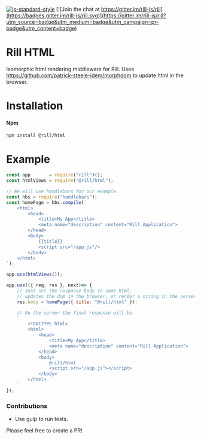 [![js-standard-style](https://img.shields.io/badge/code%20style-standard-brightgreen.svg)](http://standardjs.com/)
[![Join the chat at https://gitter.im/rill-js/rill](https://badges.gitter.im/rill-js/rill.svg)](https://gitter.im/rill-js/rill?utm_source=badge&utm_medium=badge&utm_campaign=pr-badge&utm_content=badge)

# Rill HTML
Isomorphic html rendering middleware for Rill.
Uses https://github.com/patrick-steele-idem/morphdom to update html in the browser.

# Installation

#### Npm
```console
npm install @rill/html
```

# Example

```javascript
const app       = require("rill")();
const htmlViews = require("@rill/html");

// We will use handlebars for our example.
const hbs = require("handlebars");
const homePage = hbs.compile(`
	<html>
		<head>
			<title>My App</title>
			<meta name="description" content="Rill Application">
		</head>
		<body>
			{{title}}
			<script src="/app.js"/>
		</body>
	</html>
`);

app.use(htmlViews());

app.use(({ req, res }, next)=> {
	// Just set the response body to some html.
	// updates the dom in the browser, or render a string in the server.
	res.body = homePage({ title: "@rill/html" });

	// On the server the final response will be.
	`
		<!DOCTYPE html>
		<html>
			<head>
				<title>My App</title>
				<meta name="description" content="Rill Application">
			</head>
			<body>
				@rill/html
				<script src="/app.js"></script>
			</body>
		</html>
	`
});
```

### Contributions

* Use gulp to run tests.

Please feel free to create a PR!
